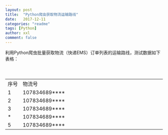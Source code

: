 ```yaml
---
layout: post
title:  "Python爬虫获取物流运输路线"
date:   2017-12-11
categories: "readme"
tags: [Python]
author: xxl
comment: false
---
```

利用Python爬虫批量获取物流（快递EMS）订单列表的运输路线，测试数据如下表格：  
<div style="margin:0 auto">
<table style="display:grid">
    <tr>
        <td>序号</td> 
        <td>物流号</td> 
   </tr>
    <tr>
        <td >1</td>    
        <td >107834689****</td> 
    </tr>
    <tr>
        <td >2</td>  
        <td >107834689****</td>  
    </tr>
    <tr>
        <td >3</td>  
        <td >107834689****</td>  
    </tr>
    <tr>
        <td >*</td>  
        <td >107834689****</td>  
    </tr>
    <tr>
        <td >5</td>  
        <td >107834689****</td>  
    </tr>
</table>
</div>
